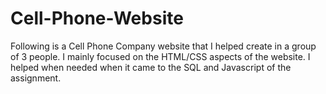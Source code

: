 # Cell-Phone-Website
Following is a Cell Phone Company website that I helped create in a group of 3 people. I mainly focused on the HTML/CSS aspects of the website. I helped when needed when it came to the SQL and Javascript of the assignment.
